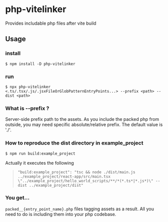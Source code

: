 # php-vitelinker
Provides includable php files after vite build

## Usage
### install
`$ npm install -D php-vitelinker`

### run
`$ npx php-vitelinker <.ts/.tsx/.js/.jsxFileOrGlobPatternEntryPoints...> --prefix <path> --dist <path>`

### What is --prefix <path>?
Server-side prefix path to the assets. As you include the packed php from outside, you may need specific absolute/relative prefix. The default value is './'.

### How to reproduce the dist directory in example_project
`$ npm run build:example_project`

Actually it executes the following
> `"build:example_project": "tsc && node ./dist/main.js ../example_project/react-app/src/main.tsx \"../example_project/hello_world_scripts/**/*(*.ts*|*.js*)\" --dist ../example_project/dist"`

### You get...
`packed__{entry_point_name}.php` files tagging assets as a result. All you need to do is including them into your php codebase.
